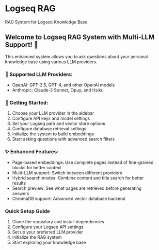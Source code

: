 # Logseq RAG

RAG System for Logseq Knowledge Base.

## Welcome to Logseq RAG System with Multi-LLM Support! 🚀
        
This enhanced system allows you to ask questions about your personal knowledge base using various LLM providers.

### 🤖 Supported LLM Providers:
- OpenAI: GPT-3.5, GPT-4, and other OpenAI models
- Anthropic: Claude-3 Sonnet, Opus, and Haiku

### 🎯 Getting Started:
1. Choose your LLM provider in the sidebar
2. Configure API keys and model settings
3. Set your Logseq path and vector store options
4. Configure database retrieval settings
5. Initialize the system to build embeddings
6. Start asking questions with advanced search filters

### ✨ Enhanced Features:
- Page-based embeddings: Use complete pages instead of fine-grained blocks for better context
- Multi-LLM support: Switch between different providers
- Hybrid search modes: Combine content and title search for better results
- Search preview: See what pages are retrieved before generating answers
- ChromaDB support: Advanced vector database backend

### Quick Setup Guide
1. Clone the repository and install dependencies
2. Configure your Logseq API settings
3. Set up your preferred LLM provider
4. Initialize the RAG system
5. Start exploring your knowledge base
